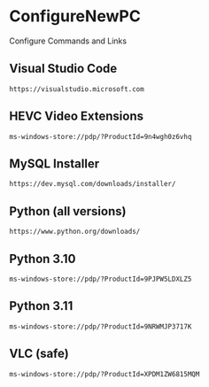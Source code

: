 # ConfigureNewPC
Configure Commands and Links


Visual Studio Code
-------------------
    https://visualstudio.microsoft.com

HEVC Video Extensions
----------------------
    ms-windows-store://pdp/?ProductId=9n4wgh0z6vhq

MySQL Installer
-------------------------------------
    https://dev.mysql.com/downloads/installer/

Python (all versions)
----------------------
    https://www.python.org/downloads/

Python 3.10
------------
    ms-windows-store://pdp/?ProductId=9PJPW5LDXLZ5

Python 3.11
------------
    ms-windows-store://pdp/?ProductId=9NRWMJP3717K

VLC (safe)
-----------
    ms-windows-store://pdp/?ProductId=XPDM1ZW6815MQM

